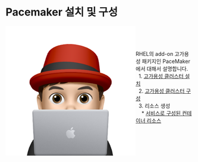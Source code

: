 # Pacemaker 설치 및 구성

<img align="left" src="/images/이승일--II_컴퓨터.png" width="350px" height="350px" title="100px" alt="안녕"></img><br>
<br>
<br>

RHEL의 add-on 고가용성 패키지인 PaceMaker에서 대해서 설명합니다.
&nbsp;&nbsp;1. [고가용성 클러스터 설치](documents/pre-requistic.md)<br>
&nbsp;&nbsp;2. [고가용성 클러스터 구성](documents/create_podman_as_service.md)<br>
&nbsp;&nbsp;3. 리소스 생성<br>
&nbsp;&nbsp;&nbsp;&nbsp;* [서비스로 구성된 컨테이너 리소스](documents/create_podman_as_service.md)<br>